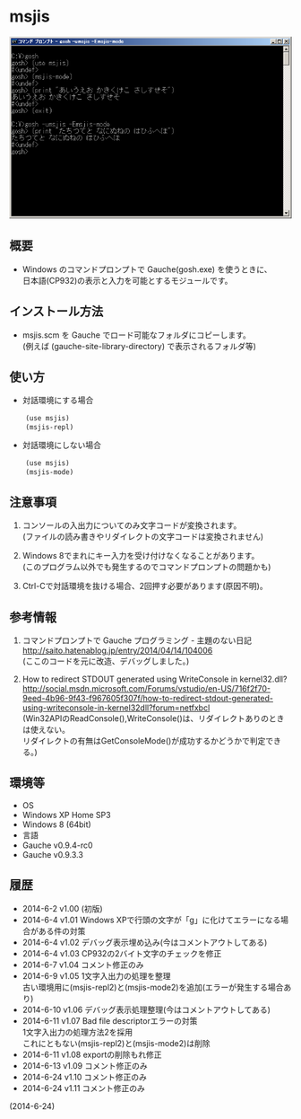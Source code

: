 # msjis

![image](image.png)

## 概要
- Windows のコマンドプロンプトで Gauche(gosh.exe) を使うときに、  
  日本語(CP932)の表示と入力を可能とするモジュールです。


## インストール方法
- msjis.scm を Gauche でロード可能なフォルダにコピーします。  
  (例えば (gauche-site-library-directory) で表示されるフォルダ等)


## 使い方
- 対話環境にする場合
```
    (use msjis)
    (msjis-repl)
```

- 対話環境にしない場合
```
    (use msjis)
    (msjis-mode)
```


## 注意事項
1. コンソールの入出力についてのみ文字コードが変換されます。  
   (ファイルの読み書きやリダイレクトの文字コードは変換されません)

2. Windows 8でまれにキー入力を受け付けなくなることがあります。  
   (このプログラム以外でも発生するのでコマンドプロンプトの問題かも)

3. Ctrl-Cで対話環境を抜ける場合、2回押す必要があります(原因不明)。


## 参考情報
1. コマンドプロンプトで Gauche プログラミング - 主題のない日記  
   http://saito.hatenablog.jp/entry/2014/04/14/104006  
   (ここのコードを元に改造、デバッグしました。)

2. How to redirect STDOUT generated using WriteConsole in kernel32.dll?  
   http://social.msdn.microsoft.com/Forums/vstudio/en-US/716f2f70-9eed-4b96-9f43-f967605f307f/how-to-redirect-stdout-generated-using-writeconsole-in-kernel32dll?forum=netfxbcl  
   (Win32APIのReadConsole(),WriteConsole()は、リダイレクトありのときは使えない。  
   リダイレクトの有無はGetConsoleMode()が成功するかどうかで判定できる。)


## 環境等
- OS
 - Windows XP Home SP3
 - Windows 8 (64bit)
- 言語
 - Gauche v0.9.4-rc0
 - Gauche v0.9.3.3

## 履歴
- 2014-6-2  v1.00 (初版)
- 2014-6-4  v1.01 Windows XPで行頭の文字が「g」に化けてエラーになる場合がある件の対策
- 2014-6-4  v1.02 デバッグ表示埋め込み(今はコメントアウトしてある)
- 2014-6-4  v1.03 CP932の2バイト文字のチェックを修正
- 2014-6-7  v1.04 コメント修正のみ
- 2014-6-9  v1.05 1文字入出力の処理を整理  
  古い環境用に(msjis-repl2)と(msjis-mode2)を追加(エラーが発生する場合あり)
- 2014-6-10 v1.06 デバッグ表示処理整理(今はコメントアウトしてある)
- 2014-6-11 v1.07 Bad file descriptorエラーの対策  
  1文字入出力の処理方法2を採用  
  これにともない(msjis-repl2)と(msjis-mode2)は削除
- 2014-6-11 v1.08 exportの削除もれ修正
- 2014-6-13 v1.09 コメント修正のみ
- 2014-6-24 v1.10 コメント修正のみ
- 2014-6-24 v1.11 コメント修正のみ


(2014-6-24)
